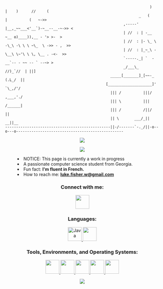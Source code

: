 ```
                                                                  )   |    )      //     (
                                                             _   (    |          (   ~->>
                                                      ,-----' |__,_~~___<'__`)-~__--__-~->> <
                                                      | //  : | -__   ~__ o)____)),__ - '> >-  >
                                                      | //  : |- \_ \ -\_\ -\ \ \ ~\_  \ ->> - ,  >>
                                                      | //  : |_~_\ -\__\ \~'\ \ \, \__ . -<-  >>
                                                      `-----._| `  -__`-- - ~~ -- ` --~> >
                                                      _/___\_    //)_`//  | ||]
                                                _____[_______]_[~~-_ (.L_/  ||
                                              [____________________]' `\_,/'/
                                                ||| /          |||/  ,___,'./
                                                ||| \          ||| /______|
                                                ||| /          /||/   ||
                                                || \       ___/_||  __||__
------------------------------------------------||-/-------`-._/||-o--o---o-------------------------------------------------
```
<body>
    <p align="center">
      <picture>
        <source media="(prefers-color-scheme: dark)" srcset="https://readme-typing-svg.demolab.com/?lines=Luke%20Fisher&font=Doto&weight=400&center=true&width=1500&height=100&color=8ab2d9&vCenter=true&repeat=false&size=65" /> 
        <img src="https://readme-typing-svg.demolab.com/?lines=Luke%20Fisher&font=Doto&weight=400&center=true&width=1500&height=100&color=274865&vCenter=true&repeat=false&size=65" />
      </picture>
    </p>
    <p align="center">
      <picture>
        <source media="(prefers-color-scheme: dark)" srcset="https://readme-typing-svg.demolab.com/?lines=Full+time+Computer+Science+Student;Learning+and+coding+are+my+passions!;Welcome!&font=Doto&weight=500&center=true&&width=1500&height=100&color=8ab2d9&vCenter=true&pause=2000&size=40" /> 
        <source media="(prefers-color-scheme: dark)" srcset="https://readme-typing-svg.demolab.com/?lines=&font=Doto&weight=400&center=true&&width=1500&height=100&color=8ab2d9&vCenter=true&pause=2000&size=50" /> 
        <img src="https://readme-typing-svg.demolab.com/?lines=Full+time+Computer+Science+Student;Learning+and+coding+are+my+passions!;Welcome!&font=Doto&weight=400&center=true&&width=1500&height=100&color=274865&vCenter=true&pause=2000&size=50"" />
      </picture>
    </p>
</body>

<menu>
  <li> NOTICE: This page is currently a work in progress</li>
  <li> A passionate computer science student from Georgia.</li>
  <li> Fun fact: <b>I'm fluent in French.</b></li>
  <li> How to reach me: <a href="mailto:luke.fisher.w@gmail.com""><b>luke.fisher.w@gmail.com</b></a></li>
</li>
</menu>

<h3 align="center">Connect with me:</h3>
    <p align="center">
    <a href="https://linkedin.com/in/luke-w-fisher" target="blank"> <img height="45" width="45" src="https://upload.wikimedia.org/wikipedia/commons/8/81/LinkedIn_icon.svg" /></a>
</p>

<h3 align="center">Languages:</h3>
<p align="center"> 
  <a href="https://www.java.com" target="_blank" rel="noreferrer"> <img height="45" width="45" src="https://profilinator.rishav.dev/skills-assets/java-original-wordmark.svg" alt="Java"/> </a>
  <a href="https://www.python.org" target="_blank" rel="noreferrer"> <img height="45" width="45" src="https://cdn.simpleicons.org/python/steelblue" /> </a> 
</p>

<h3 align="center">Tools, Environments, and Operating Systems:</h3>
<p align="center">
  <a href="https://eclipseide.org/" target="_blank" rel="noreferrer"> <img height="45" width="45" src="https://cdn.simpleicons.org/eclipseide/steelblue" /> </a>
  <a href="https://linux.org/" target="_blank" rel="noreferrer"> <img height="45" width="45" src="https://cdn.simpleicons.org/linux/steelblue" /> </a>
  <a href="https://archlinux.org/" target="_blank" rel="noreferrer"> <img height="45" width="45" src="https://cdn.simpleicons.org/archlinux/steelblue" /> </a>
  <a href="https://notion.com/" target="_blank" rel="noreferrer"> <img height="45" width="45" src="https://cdn.simpleicons.org/notion/steelblue" /> </a>
  <a href="https://github.com/" target="_blank" rel="noreferrer"> <img height="45" width="45" src="https://cdn.simpleicons.org/github/steelblue" /> </a>
</p>

<body>
    <p align="center">
      <picture>
        <source media="(prefers-color-scheme: dark)" srcset="https://readme-typing-svg.demolab.com/?lines=Thanks+for+stopping+by!;Merci+pour+votre+visite!&font=Doto&weight=500&center=true&&width=1500&height=100&color=8ab2d9&vCenter=true&pause=4000&size=50" /> 
        <img src="https://readme-typing-svg.demolab.com/?lines=Thanks+for+stopping+by!;Merci+pour+votre+visite!&font=Doto&weight=400&center=true&&width=1500&height=100&color=274865&vCenter=true&pause=4000&size=40" />
      </picture>
    </p>
</body>

